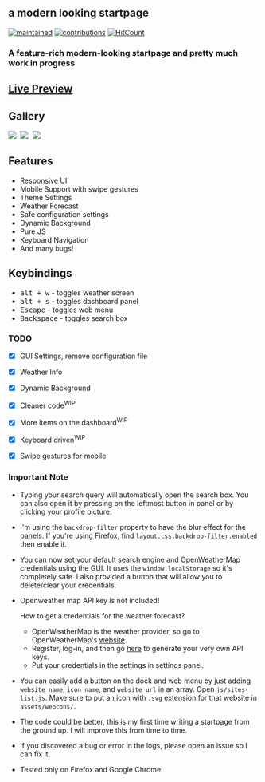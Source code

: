 ## a modern looking startpage
[![maintained](https://img.shields.io/maintenance/yes/2020?label=maintained&style=flat-square)](https://github.com/manilarome/the-glorious-startpage/commits/master) [![contributions](https://img.shields.io/badge/contribution-welcome-brightgreen&?style=flat-square)](https://github.com/manilarome/the-glorious-startpage/pulls) [![HitCount](http://hits.dwyl.com/manilarome/the-glorious-startpage.svg)](http://hits.dwyl.com/manilarome/the-glorious-startpage)

### A feature-rich modern-looking startpage and pretty much work in progress

## [Live Preview](https://manilarome.github.io/the-glorious-startpage/)

## Gallery

<kbd>
	<img src="https://i.imgur.com/EKZShjZ.png">
</kbd>
<kbd>
	<img src="https://i.imgur.com/Gy89siX.png">
</kbd>
<kbd>
	<img src="https://i.imgur.com/Ejoaz83.png">
</kbd>

## Features

+ Responsive UI
+ Mobile Support with swipe gestures
+ Theme Settings
+ Weather Forecast
+ Safe configuration settings
+ Dynamic Background
+ Pure JS
+ Keyboard Navigation
+ And many bugs!

## Keybindings

+ <kbd>alt + w</kbd> - toggles weather screen
+ <kbd>alt + s</kbd> - toggles dashboard panel
+ <kbd>Escape</kbd> - toggles web menu
+ <kbd>Backspace</kbd> - toggles search box

### TODO

- [x] GUI Settings, remove configuration file
- [x] Weather Info  
- [x] Dynamic Background   
- [x] Cleaner code<sup>WIP</sup>  
- [x] More items on the dashboard<sup>WIP</sup>  
- [x] Keyboard driven<sup>WIP</sup>
- [x] Swipe gestures for mobile


### Important Note

+ Typing your search query will automatically open the search box. You can also open it by pressing on the leftmost button in panel or by clicking your profile picture.
+ I'm using the `backdrop-filter` property to have the blur effect for the panels. If you're using Firefox, find `layout.css.backdrop-filter.enabled` then enable it.
+ You can now set your default search engine and OpenWeatherMap credentials using the GUI. It uses the `window.localStorage` so it's completely safe. I also provided a button that will allow you to delete/clear your credentials.
+ Openweather map API key is not included!

	How to get a credentials for the weather forecast?

	- OpenWeatherMap is the weather provider, so go to OpenWeatherMap's [website](https://home.openweathermap.org/).
	- Register, log-in, and then go [here](https://home.openweathermap.org/api_keys) to generate your very own API keys. 
	- Put your credentials in the settings in settings panel.

+ You can easily add a button on the dock and web menu by just adding `website name`, `icon name`, and `website url` in an array. Open `js/sites-list.js`. Make sure to put an icon with `.svg` extension for that website in `assets/webcons/`.

+ The code could be better, this is my first time writing a startpage from the ground up. I will improve this from time to time.
+ If you discovered a bug or error in the logs, please open an issue so I can fix it.
+ Tested only on Firefox and Google Chrome.
